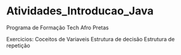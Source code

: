 # Atividades_Introducao_Java
Programa de Formação Tech Afro Pretas

Exercicios:
Coceitos de Variaveis
Estrutura de decisão
Estrutura de repetição
